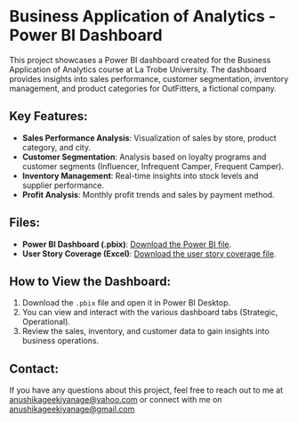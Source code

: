 # Business Application of Analytics - Power BI Dashboard

This project showcases a Power BI dashboard created for the Business Application of Analytics course at La Trobe University. The dashboard provides insights into sales performance, customer segmentation, inventory management, and product categories for OutFitters, a fictional company.

## Key Features:
- **Sales Performance Analysis**: Visualization of sales by store, product category, and city.
- **Customer Segmentation**: Analysis based on loyalty programs and customer segments (Influencer, Infrequent Camper, Frequent Camper).
- **Inventory Management**: Real-time insights into stock levels and supplier performance.
- **Profit Analysis**: Monthly profit trends and sales by payment method.

## Files:
- **Power BI Dashboard (.pbix)**: [Download the Power BI file](link_to_pbix_file).
- **User Story Coverage (Excel)**: [Download the user story coverage file](link_to_excel_file).

## How to View the Dashboard:
1. Download the `.pbix` file and open it in Power BI Desktop.
2. You can view and interact with the various dashboard tabs (Strategic, Operational).
3. Review the sales, inventory, and customer data to gain insights into business operations.

## Contact:
If you have any questions about this project, feel free to reach out to me at anushikageekiyanage@yahoo.com or connect with me on anushikageekiyanage@gmail.com
